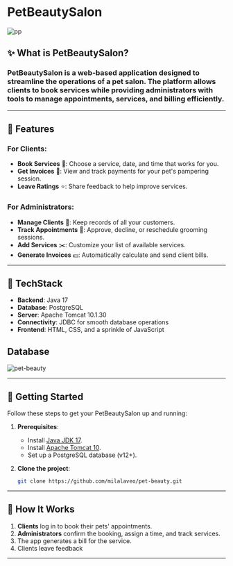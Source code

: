 # PetBeautySalon


![pp](https://github.com/user-attachments/assets/50cd6e1f-c86e-4cac-9210-5237853e8cd1)


## ✨ What is PetBeautySalon?  
### PetBeautySalon is a web-based application designed to streamline the operations of a pet salon. The platform allows clients to book services while providing administrators with tools to manage appointments, services, and billing efficiently.
---

## 🐶 Features
### For Clients:  
- **Book Services** 🛁: Choose a service, date, and time that works for you.  
- **Get Invoices** 🧾: View and track payments for your pet's pampering session.  
- **Leave Ratings** ⭐: Share feedback to help improve services.

### For Administrators:  
- **Manage Clients** 👥: Keep records of all your customers.  
- **Track Appointments** 📆: Approve, decline, or reschedule grooming sessions.  
- **Add Services** ✂️: Customize your list of available services.  
- **Generate Invoices** 💵: Automatically calculate and send client bills.

---

## 🔧 TechStack 
- **Backend**: Java 17  
- **Database**: PostgreSQL  
- **Server**: Apache Tomcat 10.1.30  
- **Connectivity**: JDBC for smooth database operations  
- **Frontend**: HTML, CSS, and a sprinkle of JavaScript  

## Database
![pet-beauty](https://github.com/user-attachments/assets/4a2a4858-ef0d-4e33-8e6e-e06482c878b3)


---

## 🚀 Getting Started  

Follow these steps to get your PetBeautySalon up and running:  

1. **Prerequisites**:  
   - Install [Java JDK 17](https://adoptopenjdk.net/).  
   - Install [Apache Tomcat 10](https://tomcat.apache.org/).  
   - Set up a PostgreSQL database (v12+).  

2. **Clone the project**:  
   ```bash
   git clone https://github.com/milalaveo/pet-beauty.git
   ```  
---

## 🌟 How It Works  

1. **Clients** log in to book their pets' appointments.  
2. **Administrators** confirm the booking, assign a time, and track services.  
3. The app generates a bill for the service.  
4. Clients leave feedback

---

